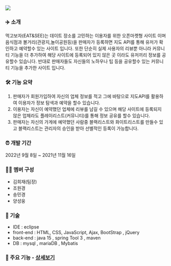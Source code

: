 
<img src="https://capsule-render.vercel.app/api?type=waving&color=pink&height=20&section=header&text=먹고보자&fontSize=90" />


### ✈️ 소개
먹고보자(EAT&SEE)는 데이트 장소를 고민하는 이용자를 위한 오픈마켓형 사이트 이며
음식점과 볼거리(관광지,놀이공원등)을 판매자가 등록하면 지도 API를 통해 
유저가 확인하고 예약할수 있는 사이트 입니다.
또한 단순히 실제 사용자의 리뷰뿐 아니라 커뮤니티 기능을 더 추가하여
해당 사이트에 등록되어 있지 않은 곳 이라도 유저끼리 정보를 공유할수 있습니다.
반대로 판매자들도 자신들의 노하우나 팁 등을 공유할수 있는 커뮤니티 기능을 추가한 사이트 입니다.

    
### 🛠 기능 요약
1. 판매자가 회원가입하여 자신의 업체 정보를 적고 그에 바탕으로 지도API를 활용하여 이용자가 정보 탐색과 예약을 할수 있습니다.
2. 이용자는 자신이 예약했던 업체에 리뷰를 남길 수 있으며 해당 사이트에 등록되지 않은 업체라도 플레이리스트(커뮤니티)를 통해 정보 공유를 할수 있습니다.
3. 판매자는 자신의 가게에 예약했던 사람중 블랙리스트와 화이트리스트를 만들수 있고 블랙리스트는 관리자의 승인을 받아 선별적인 등록이 가능합니다.

### ⏰ 개발 기간
2022년 9월 8일 ~ 2021년 11월 16일  

### 👩‍💻 멤버 구성
- 김희재(팀장)
- 조원경
- 송민경
- 양성웅  

### 📌 기술
- IDE : eclipse
- front-end : HTML, CSS, JavaScript, Ajax, BootStrap , jQuery
- back-end : java 15 , spring Tool 3 , maven 
- DB : mysql , mariaDB , Mybatis 


### 📌 주요 기능 - [상세보기](https://github.com/tar0324/EATSEE_PRO/wiki)
